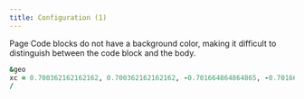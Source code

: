```yaml
---
title: Configuration (1)
---
```


Page Code blocks do not have a background color, making it difficult to distinguish between the code block and the body.

```fortran
&geo
xc = 0.700362162162162, 0.700362162162162, -0.701664864864865, -0.701664864864865
/
```